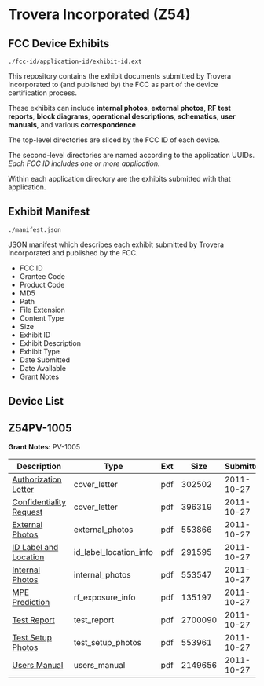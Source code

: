# Trovera Incorporated (Z54)
## FCC Device Exhibits

```
./fcc-id/application-id/exhibit-id.ext
```

This repository contains the exhibit documents submitted by Trovera Incorporated to (and published by) the FCC as part of the device certification process.

These exhibits can include **internal photos**, **external photos**, **RF test reports**, **block diagrams**, **operational descriptions**, **schematics**, **user manuals**, and various **correspondence**.

The top-level directories are sliced by the FCC ID of each device.

The second-level directories are named according to the application UUIDs. *Each FCC ID includes one or more application.*

Within each application directory are the exhibits submitted with that application. 

## Exhibit Manifest

```
./manifest.json
```

JSON manifest which describes each exhibit submitted by Trovera Incorporated and published by the FCC.

- FCC ID
- Grantee Code
- Product Code
- MD5
- Path
- File Extension
- Content Type
- Size
- Exhibit ID
- Exhibit Description
- Exhibit Type
- Date Submitted
- Date Available
- Grant Notes

## Device List
## Z54PV-1005
**Grant Notes:** PV-1005

| Description | Type | Ext | Size | Submitted | Available |
| ----------- | ---- | --- | ---- | --------- | --------- |
| [Authorization Letter](Z54PV-1005/82049399fcb6c347585c01b725f6fa47/1569288.pdf) | cover_letter | pdf | 302502 | 2011-10-27 | 2011-10-27 |
| [Confidentiality Request](Z54PV-1005/82049399fcb6c347585c01b725f6fa47/1569289.pdf) | cover_letter | pdf | 396319 | 2011-10-27 | 2011-10-27 |
| [External Photos](Z54PV-1005/82049399fcb6c347585c01b725f6fa47/1569291.pdf) | external_photos | pdf | 553866 | 2011-10-27 | 2011-10-27 |
| [ID Label and Location](Z54PV-1005/82049399fcb6c347585c01b725f6fa47/1569292.pdf) | id_label_location_info | pdf | 291595 | 2011-10-27 | 2011-10-27 |
| [Internal Photos](Z54PV-1005/82049399fcb6c347585c01b725f6fa47/1569293.pdf) | internal_photos | pdf | 553547 | 2011-10-27 | 2011-10-27 |
| [MPE Prediction](Z54PV-1005/82049399fcb6c347585c01b725f6fa47/1569295.pdf) | rf_exposure_info | pdf | 135197 | 2011-10-27 | 2011-10-27 |
| [Test Report](Z54PV-1005/82049399fcb6c347585c01b725f6fa47/1569297.pdf) | test_report | pdf | 2700090 | 2011-10-27 | 2011-10-27 |
| [Test Setup Photos](Z54PV-1005/82049399fcb6c347585c01b725f6fa47/1569298.pdf) | test_setup_photos | pdf | 553961 | 2011-10-27 | 2011-10-27 |
| [Users Manual](Z54PV-1005/82049399fcb6c347585c01b725f6fa47/1569299.pdf) | users_manual | pdf | 2149656 | 2011-10-27 | 2011-10-27 |
